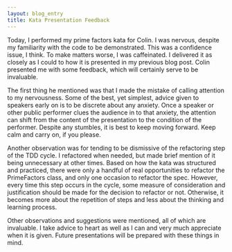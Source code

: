 ```yaml
---
layout: blog_entry
title: Kata Presentation Feedback
---
```

Today, I performed my prime factors kata for Colin. I was nervous, despite my familiarity with the code to be demonstrated. This was a confidence issue, I think. To make matters worse, I was caffeinated. I delivered it as closely as I could to how it is presented in my previous blog post. Colin presented me with some feedback, which will certainly serve to be invaluable.

The first thing he mentioned was that I made the mistake of calling attention to my nervousness. Some of the best, yet simplest, advice given to speakers early on is to be discrete about any anxiety. Once a speaker or other public performer clues the audience in to that anxiety, the attention can shift from the content of the presentation to the condition of the performer. Despite any stumbles, it is best to keep moving forward. Keep calm and carry on, if you please.

Another observation was for tending to be dismissive of the refactoring step of the TDD cycle. I refactored when needed, but made brief mention of it being unnecessary at other times. Based on how the kata was structured and practiced, there were only a handful of real opportunities to refactor the PrimeFactors class, and only one occasion to refactor the spec. However, every time this step occurs in the cycle, some measure of consideration and justification should be made for the decision to refactor or not. Otherwise, it becomes more about the repetition of steps and less about the thinking and learning process.

Other observations and suggestions were mentioned, all of which are invaluable. I take advice to heart as well as I can and very much appreciate when it is given. Future presentations will be prepared with these things in mind.
